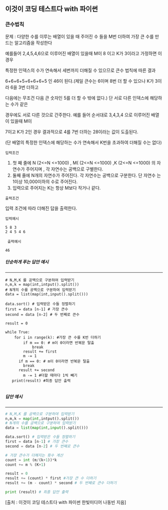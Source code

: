 ## 이것이 코딩 테스트다 with 파이썬 



### 큰수법칙

문제 : 다양한 수를 이루는 배열이 있을 때 주어진 수 들을 M번 더하여 가장 큰 수를 만드는 알고리즘을 작성한다 

예를들어 2,4,5,4,6으로 이루어진 배열이 있을때 M이 8 이고 K가 3이라고 가정하면 이 경우

특정한 인덱스의 수가 연속해서 세번까지 더해질 수 있으므로  큰수 법칙에 따른 결과 

6+6+6+5+6+6+6+5 인 46이 된다.(제일 큰수는 6이며 8번 더 할 수 있으나 K가 3이라 6을 3번 더하고 

다음에는 무조건 다음 큰 숫자인 5를 더 할 수 밖에 없다.) 단 서로 다른 인덱스에 해당하는 수가 같은 

경우에도 서로 다른 것으로 간주한다. 예를 들어 순서대로 3,4,3,4 으로 이루어진 배열이 있을때 M이

7이고 K가 2인 경우 결과적으로 4를 7번 더하는 28이라는 값이 도출된다.



(단  배열의 특정한 인덱스에 해당하는 수가 연속해서 K번을 초과하여 더해질 수는 없다)



`입력조건`   

1. 첫 째 줄에 N (2<=N <=1000) , M( (2<=N <=1000) ,K (2<=N <=1000) 의 자연수가  주어지며 , 각 자연수는 공백으로 구별한다.
2. 둘째 줄에 N개의 자연수가 주어진다. 각 자연수는 공백으로 구분한다. 단  자연수 는 1이상 10,000이하의 수로 주어진다.
3.  입력으로 주어지는 K는 항상 M보다 작거나 같다.



`출력조건`   

  입력 조건에 따라 더해진 답을 출력한다. 



`입력예시` 

```
5 8 3
2 4 5 4 6
```



` 출력예시` 

```
46
```

##### 단순하게 푸는 답안 예시
<hr>

```
# N,M,K 를 공백으로 구분하여 입력받기 
n,m,k = map(int,intput().split())
# N개의 수를 공백으로 구분하여 입력받기 
data = list(map(int,input().split()))

data.sort() # 입력받은 수들 정렬하기 
first = data [n-1] # 가장 큰수 
second = data [n-2] # 두 번째로 큰수 

result = 0 

while True:
    for i in range(k): #가장 큰 수를 K번 더하기 
        if m == 0: # m이 0이라면 반복문 탈출 
            break
        result += first 
        m -= 1 
      if m == 0: # m이 0이라면 반복문 탈출 
        break 
      result += second 
    	m -= 1 #더할 때마다 1씩 빼기 
   print(result) #최종 답안 출력 
   
```

#####  답안 예시 

<hr>

```python
# N,M,K 를 공백으로 구분하여 입력받기 
n,m,k = map(int,intput().split())
# N개의 수를 공백으로 구분하여 입력받기 
data = list(map(int,input().split()))

data.sort() # 입력받은 수들 정렬하기 
first = data [n-1] # 가장 큰수 
second = data [n-2] # 두 번째로 큰수 

# 가장 큰수가 더해지는 횟수 계산 
count = int (m/(k+1))*k
count += m % (K+1)

result = 0
result += (count) * first #가장 큰 수 더하기
result += (m - count) * second # 두 번째로 큰수 더하기

print (result) # 최종 답안 출력
```




[출처 : 이것이 코딩 테스트다 with 파이썬 한빛미디어 나동빈 지음]
